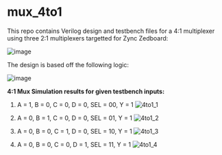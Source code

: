 # mux_4to1
This repo contains Verilog design and testbench files for a 4:1 multiplexer using three 2:1 multiplexers targetted for Zync Zedboard:

![image](https://github.com/user-attachments/assets/75dbdf30-fbdd-45c3-8dfe-8f9a249b5308)

The design is based off the following logic:

![image](https://github.com/user-attachments/assets/ff404d08-ac03-40a1-adc9-4abb5eae9669)

**4:1 Mux Simulation results for given testbench inputs:**

1.	A = 1, B = 0, C = 0, D = 0, SEL = 00, Y = 1
![4to1_1](https://github.com/user-attachments/assets/02b27116-b976-4587-a199-7bc973324db2)

2.	A = 0, B = 1, C = 0, D = 0, SEL = 01, Y = 1
![4to1_2](https://github.com/user-attachments/assets/639e17c7-25d1-406f-bf1c-85a1a965803d)

3.	A = 0, B = 0, C = 1, D = 0, SEL = 10, Y = 1
![4to1_3](https://github.com/user-attachments/assets/22bc4951-8e53-4b7f-a168-6453536135ce)

4.	A = 0, B = 0, C = 0, D = 1, SEL = 11, Y = 1
![4to1_4](https://github.com/user-attachments/assets/9b04d0e1-d17d-4597-ab0b-724b115a3014)
